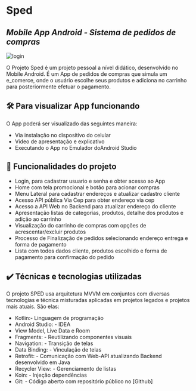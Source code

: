 #  Sped
## _Mobile App Android - Sistema de pedidos de compras_ 
![login](https://user-images.githubusercontent.com/43221954/211602657-3e827fa3-24f8-4fd2-b836-31c0a0e28dad.png)



O Projeto Sped é um projeto pessoal a nível didático, desenvolvido no Mobile Android. É um App de pedidos de compras que simula
um e_comerce, onde o usuário escolhe seus produtos e adiciona no carrinho para posteriormente efetuar o pagamento.

## 🛠️ Para visualizar App funcionando

O App poderá ser visualizado das seguintes maneira:

- Via instalação no dispositivo do celular
- Video de apresentação e explicativo
- Executando o App no Emulador doAndroid Studio

## 🔨 Funcionalidades do projeto

- Login, para cadastrar usuario e senha e obter acesso ao App
- Home com tela promocional e botão para acionar compras
- Menu Lateral para cadastrar endereços e atualizar cadastro cliente 
- Acesso API pública Via Cep para obter endereço via cep
- Acesso a API Web no Backend para atualizar endereço do cliente
- Apresentação listas de categorias, produtos, detalhe dos produtos e adição ao carrinho
- Visualização do carrinho de compras com opções de acrescentar/excluir produtos
- Processo de Finalização de pedidos selecionando endereço entrega e forma de pagamento
- Lista com todos dados cliente, produtos escolhido e forma de pagamento para confirmação do pedido

## ✔️ Técnicas e tecnologias utilizadas

O projeto SPED usa arquitetura MVVM em conjuntos com diversas tecnologias e técnica misturadas aplicadas em projetos legados e
projetos mais atuais. São elas:

- Kotlin:- Linguagem de programação 
- Android Studio: - IDEA
- View Model, Live Data e Room 
- Fragments: - Reutilizando componentes visuais
- Navigation: - Transição de telas
- Data Binding: - Vinculação de telas
- Retrofit: - Comunicação com Web-API atualizando Backend desenvolvido em Java
- Recycler View: - Gerenciamento de listas
- Koin: - Injeção dependências
- Git: - Código aberto com repositório público no [Github]
